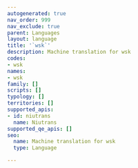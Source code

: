 ```yaml
---
autogenerated: true
nav_order: 999
nav_exclude: true
parent: Languages
layout: language
title: '`wsk`'
description: Machine translation for wsk
codes:
- wsk
names:
- wsk
family: []
scripts: []
typology: []
territories: []
supported_apis:
- id: niutrans
  name: Niutrans
supported_qe_apis: []
seo:
  name: Machine translation for wsk
  type: Language

---
```



